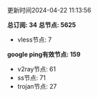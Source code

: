 更新时间2024-04-22 11:13:56

**总订阅: 34**
**总节点: 5625**
- vless节点: 7

**google ping有效节点: 159**
- v2ray节点: 61
- ss节点: 71
- trojan节点: 27
